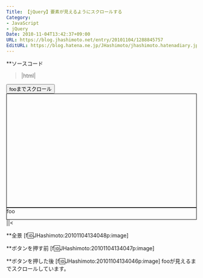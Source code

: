 ```yaml
---
Title: 【jQuery】要素が見えるようにスクロールする
Category:
- JavaScript
- jQuery
Date: 2010-11-04T13:42:37+09:00
URL: https://blog.jhashimoto.net/entry/20101104/1288845757
EditURL: https://blog.hatena.ne.jp/JHashimoto/jhashimoto.hatenadiary.jp/atom/entry/12921228815717258627
---
```


**ソースコード
>|html|
<!DOCTYPE html PUBLIC "-//W3C//DTD XHTML 1.0 Transitional//EN" "http://www.w3.org/TR/xhtml1/DTD/xhtml1-transitional.dtd">
<html>
<head>
<meta http-equiv="content-type" content="text/html; charset=utf-8" />
</head>
<body>
<input id="bar" type="button" value="fooまでスクロール" />
<div style="height:300px;border:1px solid #000000"></div>
<div id="foo" style="height: 30px; border: 1px solid #000000">foo</div>
</body>
<script type="text/javascript" src="http://ajax.googleapis.com/ajax/libs/jquery/1.4/jquery.js"></script>
<script type="text/javascript">
(function ($) {
	$('#bar').click(function () {
		var fooOffset = $('#foo').offset();	// fooの表示位置を取得
		$(document).scrollTop(fooOffset.top);	// fooの位置までスクロール
	});
})(jQuery);
</script>
</html>
||<

**全景
[f:id:JHashimoto:20101104134048p:image]

**ボタンを押す前
[f:id:JHashimoto:20101104134047p:image]

**ボタンを押した後
[f:id:JHashimoto:20101104134046p:image]
fooが見えるまでスクロールしています。
